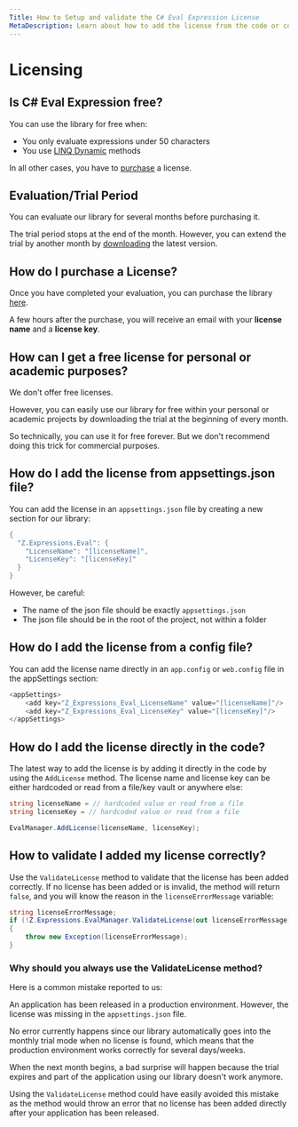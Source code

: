 ```yaml
---
Title: How to Setup and validate the C# Eval Expression License
MetaDescription: Learn about how to add the license from the code or config file in the C# Eval Expression library. Learn how to validate the license was correctly added.
---
```


# Licensing

## Is C# Eval Expression free?

You can use the library for free when:

- You only evaluate expressions under 50 characters
- You use [LINQ Dynamic](/linq-dynamic) methods

In all other cases, you have to [purchase](/pricing) a license.

## Evaluation/Trial Period

You can evaluate our library for several months before purchasing it.

The trial period stops at the end of the month. However, you can extend the trial by another month by [downloading](/download) the latest version.

## How do I purchase a License?

Once you have completed your evaluation, you can purchase the library [here](/pricing).

A few hours after the purchase, you will receive an email with your **license name** and a **license key**.

## How can I get a free license for personal or academic purposes?

We don't offer free licenses.

However, you can easily use our library for free within your personal or academic projects by downloading the trial at the beginning of every month.

So technically, you can use it for free forever. But we don't recommend doing this trick for commercial purposes.

## How do I add the license from appsettings.json file?

You can add the license in an `appsettings.json` file by creating a new section for our library:

```csharp
{
  "Z.Expressions.Eval": {
    "LicenseName": "[licenseName]",
    "LicenseKey": "[licenseKey]"
  }
}
```

However, be careful:

- The name of the json file should be exactly `appsettings.json`
- The json file should be in the root of the project, not within a folder

## How do I add the license from a config file?

You can add the license name directly in an `app.config` or `web.config` file in the appSettings section:

```csharp
<appSettings>
	<add key="Z_Expressions_Eval_LicenseName" value="[licenseName]"/>
	<add key="Z_Expressions_Eval_LicenseKey" value="[licenseKey]"/>
</appSettings>
```

## How do I add the license directly in the code?

The latest way to add the license is by adding it directly in the code by using the `AddLicense` method. The license name and license key can be either hardcoded or read from a file/key vault or anywhere else:

```csharp
string licenseName = // hardcoded value or read from a file
string licenseKey = // hardcoded value or read from a file

EvalManager.AddLicense(licenseName, licenseKey);
``` 

## How to validate I added my license correctly?

Use the `ValidateLicense` method to validate that the license has been added correctly. If no license has been added or is invalid, the method will return `false`, and you will know the reason in the `licenseErrorMessage` variable:

```csharp
string licenseErrorMessage;
if (!Z.Expressions.EvalManager.ValidateLicense(out licenseErrorMessage))
{
    throw new Exception(licenseErrorMessage);
}
```

### Why should you always use the ValidateLicense method?

Here is a common mistake reported to us:

An application has been released in a production environment. However, the license was missing in the `appsettings.json` file.

No error currently happens since our library automatically goes into the monthly trial mode when no license is found, which means that the production environment works correctly for several days/weeks.

When the next month begins, a bad surprise will happen because the trial expires and part of the application using our library doesn't work anymore.

Using the `ValidateLicense` method could have easily avoided this mistake as the method would throw an error that no license has been added directly after your application has been released.